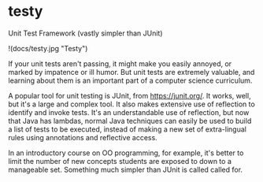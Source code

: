 # testy
Unit Test Framework (vastly simpler than JUnit)

!(docs/testy.jpg "Testy")

If your unit tests aren't passing, it might make you easily annoyed,
or marked by impatence or ill humor.  But unit tests are extremely
valuable, and learning about them is an important part of a computer
science curriculum.

A popular tool for unit testing is JUnit, from https://junit.org/.  It
works, well, but it's a large and complex tool.  It also makes extensive
use of reflection to identify and invoke tests.  It's an understandable
use of reflection, but now that Java has lambdas, normal Java techniques
can easily be used to build a list of tests to be executed, instead of
making a new set of extra-lingual rules using annotations and reflective
access.  

In an introductory course on OO programming, for example, it's better to
limit the number of new concepts students are exposed to down to a
manageable set.  Something much simpler than JUnit is called called for.


